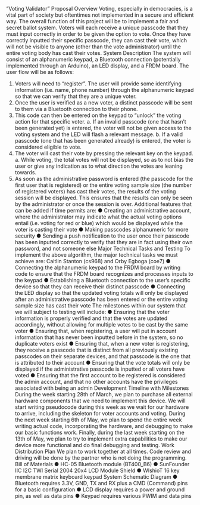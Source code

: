 “Voting Validator” Proposal
Overview
Voting, especially in democracies, is a vital part of society but oftentimes not implemented in a
secure and efficient way. The overall function of this project will be to implement a fair and
secret ballot system. Voters will each receive a unique passcode that they must input correctly in
order to be given the option to vote. Once they have correctly inputted their specific passcode,
they can cast their vote, which will not be visible to anyone (other than the vote administrator)
until the entire voting body has cast their votes.
System Description
The system will consist of an alphanumeric keypad, a Bluetooth connection (potentially
implemented through an Arduino), an LED display, and a FRDM board. The user flow will be as
follows:
1. Voters will need to “register”. The user will provide some identifying information (i.e.
name, phone number) through the alphanumeric keypad so that we can verify that they
are a unique voter.
2. Once the user is verified as a new voter, a distinct passcode will be sent to them via a
Bluetooth connection to their phone.
3. This code can then be entered on the keypad to “unlock” the voting action for that
specific voter.
a. If an invalid passcode (one that hasn’t been generated yet) is entered, the voter
will not be given access to the voting system and the LED will flash a relevant
message.
b. If a valid passcode (one that has been generated already) is entered, the voter is
considered eligible to vote.
4. The voter will cast their vote by pressing the relevant key on the keypad.
a. While voting, the total votes will not be displayed, so as to not bias the user or
give any indication as to what direction the votes are leaning towards.
5. As soon as the administrative password is entered (the passcode for the first user that is
registered) or the entire voting sample size (the number of registered voters) has cast
their votes, the results of the voting session will be displayed. This ensures that the
results can only be seen by the administrator or once the session is over.
Additional features that can be added if time permits are:
● Creating an administrative account, where the administrator may indicate what the
actual voting options entail (i.e. voting for red or blue) which would be displayed while
the voter is casting their vote
● Making passcodes alphanumeric for more security
● Sending a push notification to the user once their passcode has been inputted correctly to
verify that they are in fact using their own password, and not someone else
Major Technical Tasks and Testing
To implement the above algorithm, the major technical tasks we must achieve are:
Caitlin Stanton (cs968) and Orby Egboga (coe7)
● Connecting the alphanumeric keypad to the FRDM board by writing code to ensure that
the FRDM board recognizes and processes inputs to the keypad
● Establishing a Bluetooth connection to the user’s specific device so that they can receive
their distinct passcode
● Connecting the LED display so that the updated voting totals will only be displayed after
an administrative passcode has been entered or the entire voting sample size has cast
their vote
The milestones within our system that we will subject to testing will include:
● Ensuring that the voter information is properly verified and that the votes are updated
accordingly, without allowing for multiple votes to be cast by the same voter
● Ensuring that, when registering, a user will put in account information that has never
been inputted before in the system, so no duplicate voters exist
● Ensuring that, when a new voter is registering, they receive a passcode that is distinct
from all previously existing passcodes on their separate devices, and that passcode is the
one that is attributed to their account
● Ensuring that the vote totals will only be displayed if the administrative passcode is
inputted or all voters have voted
● Ensuring that the first account to be registered is considered the admin account, and that
no other accounts have the privileges associated with being an admin
Development Timeline with Milestones
During the week starting 28th of March, we plan to purchase all external hardware
components that we need to implement this device. We will start writing pseudocode during this
week as we wait for our hardware to arrive, including the skeleton for voter accounts and voting.
During the next week starting 6th of May, we plan to spend the entire week writing
actual code, incorporating the hardware, and debugging to make our basic functions work.
Finally, during the last week starting on the 13th of May, we plan to try to implement
extra capabilities to make our device more functional and do final debugging and testing.
Work Distribution Plan
We plan to work together at all times. Code review and driving will be done by the partner
who is not doing the programming.
Bill of Materials
● HC-05 Bluetooth module (BT400_B6)
● SunFounder IIC I2C TWI Serial 2004 20x4 LCD Module Shield
● WIshioT 16 key membrane matrix keyboard keypad
System Schematic Diagram
● Bluetooth requires 3.3V, GND, TX and RX plus a CMD (Command) pins for a basic
configuration
● LCD display requires a power and ground pin, as well as data pins
● Keypad requires various PWIM and data pins
